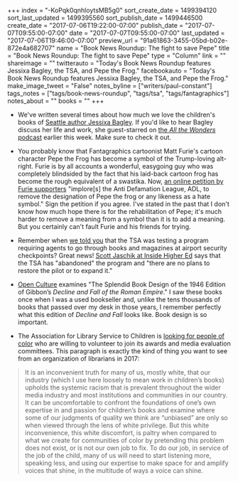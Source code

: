 +++
index = "-KoPqk0qnhloytsMB5g0"
sort_create_date = 1499394120
sort_last_updated = 1499395560
sort_publish_date = 1499446500
create_date = "2017-07-06T19:22:00-07:00"
publish_date = "2017-07-07T09:55:00-07:00"
date = "2017-07-07T09:55:00-07:00"
last_updated = "2017-07-06T19:46:00-07:00"
preview_url = "91a61863-3455-05bd-b02e-872e4a682707"
name = "Book News Roundup: The fight to save Pepe"
title = "Book News Roundup: The fight to save Pepe"
type = "Column"
link = ""
shareimage = ""
twitterauto = "Today's Book News Roundup features Jessixa Bagley, the TSA, and Pepe the Frog."
facebookauto = "Today's Book News Roundup features Jessixa Bagley, the TSA, and Pepe the Frog."
make_image_tweet = "False"
notes_byline = ["writers/paul-constant"]
tags_notes = ["tags/book-news-roundup", "tags/tsa", "tags/fantagraphics"]
notes_about = ""
books = ""
+++
* We've written several times about how much we love the children's books of [Seattle author Jessixa Bagley](http://www.seattlereviewofbooks.com/authors/jessixa-bagley/). If you'd like to hear Bagley discuss her life and work, she guest-starred on [the *All the Wonders* podcast](http://www.allthewonders.com/podcasts/jessixa-bagley-all-the-wonders-episode-367/) earlier this week. Make sure to check it out.

* You probably know that Fantagraphics cartoonist Matt Furie's cartoon character Pepe the Frog has become a symbol of the Trump-loving alt-right. Furie is by all accounts a wonderful, easygoing guy who was completely blindsided by the fact that his laid-back cartoon frog has become the rough equivalent of a swastika. Now, [an online petition by Furie supporters](https://www.ipetitions.com/petition/savepepe) "implore[s] the Anti Defamation League, ADL, to remove the designation of Pepe the frog or any likeness as a hate symbol." Sign the petition if you agree. I've stated in the past that I don't know how much hope there is for the rehabilitation of Pepe; it's much harder to remove a meaning from a symbol than it is to add a meaning. But you certainly can't fault Furie and his friends for trying.

* Remember when [we told you](http://www.seattlereviewofbooks.com/notes/2017/06/02/is-the-tsa-going-to-start-rifling-through-your-books-and-magazines/) that the TSA was testing a program requiring agents to go through books and magazines at airport security checkpoints? Great news! [Scott Jaschik at Inside Higher Ed](https://www.insidehighered.com/news/2017/06/28/tsa-ends-pilot-program-asking-passengers-remove-books-carry-luggage) says that the TSA has "abandoned" the program and "there are no plans to restore the pilot or to expand it."

* [Open Culture](http://www.openculture.com/2017/07/the-splendid-book-design-of-gibbons-decline-and-fall-of-the-roman-empire.html) examines "The Splendid Book Design of the 1946 Edition of Gibbon’s *Decline and Fall of the Roman Empire*." I saw these books once when I was a used bookseller and, unlike the tens thousands of books that passed over my desk in those years, I remember perfectly what this edition of  *Decline and Fall* looks like. Book design is so important.

* The Association for Library Service to Children is [looking for people of color](http://www.alsc.ala.org/blog/2017/07/silver-gold-call-volunteers/) who are willing to volunteer to join its awards and media evaluation committees. This paragraph is exactly the kind of thing you want to see from an organization of librarians in 2017:

<blockquote>It is an inconvenient truth for many of us, mostly white, that our industry (which I use here loosely to mean work in children’s books) upholds the systemic racism that is prevalent throughout the wider media industry and most institutions and communities in our country.  It can be uncomfortable to confront the foundations of one’s own expertise in and passion for children’s books and examine where some of our judgments of quality we think are “unbiased” are only so when viewed through the lens of white privilege.   But this white inconvenience, this white discomfort, is paltry when compared to what we create for communities of color by pretending this problem does not exist, or is not our own job to fix.  To do our job, in service of the job of the child, many of us will need to start listening more, speaking less, and using our expertise to make space for and amplify voices that shine, in the multitude of ways a voice can shine.</blockquote>